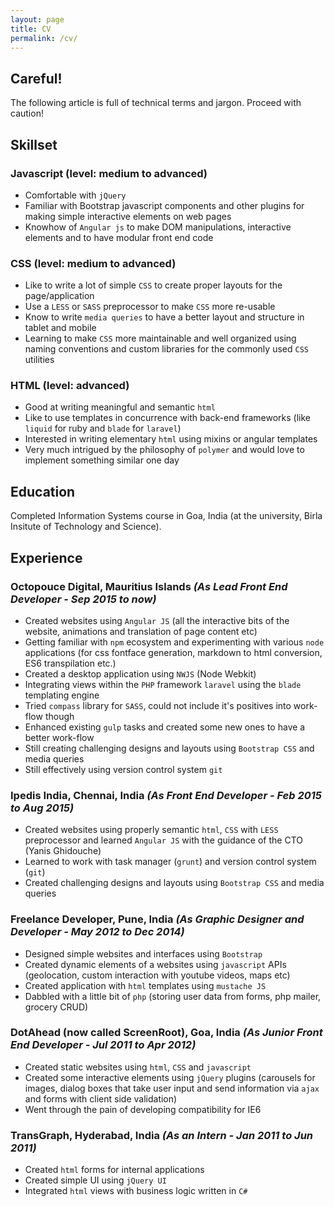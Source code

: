 ```yaml
---
layout: page
title: CV
permalink: /cv/
---
```


## Careful!

The following article is full of technical terms and jargon. Proceed with caution!

## Skillset

### Javascript (level: medium to advanced)

- Comfortable with `jQuery`
- Familiar with Bootstrap javascript components and other plugins for making simple interactive elements on web pages
- Knowhow of `Angular js` to make DOM manipulations, interactive elements and to have modular front end code

### CSS (level: medium to advanced)

- Like to write a lot of simple `CSS` to create proper layouts for the page/application
- Use a `LESS` or `SASS` preprocessor to make `CSS` more re-usable
- Know to write `media queries` to have a better layout and structure in tablet and mobile
- Learning to make `CSS` more maintainable and well organized using naming conventions and custom libraries for the commonly used `CSS` utilities

### HTML (level: advanced)

- Good at writing meaningful and semantic `html`
- Like to use templates in concurrence with back-end frameworks (like `liquid` for ruby and `blade` for `laravel`)
- Interested in writing elementary `html` using mixins or angular templates
- Very much intrigued by the philosophy of `polymer` and would love to implement something similar one day

## Education

Completed Information Systems course in Goa, India (at the university, Birla Insitute of Technology and Science).

## Experience

### Octopouce Digital, Mauritius Islands *(As Lead Front End Developer - Sep 2015 to now)*
- Created websites using `Angular JS` (all the interactive bits of the website, animations and translation of page content etc)
- Getting familiar with `npm` ecosystem and experimenting with various `node` applications (for css fontface generation, markdown to html conversion, ES6 transpilation etc.)
- Created a desktop application using `NWJS` (Node Webkit)
- Integrating views within the `PHP` framework `laravel` using the `blade` templating engine
- Tried `compass` library for `SASS`, could not include it's positives into work-flow though
- Enhanced existing `gulp` tasks and created some new ones to have a better work-flow
- Still creating challenging designs and layouts using `Bootstrap CSS` and media queries
- Still effectively using version control system `git`

### Ipedis India, Chennai, India *(As Front End Developer - Feb 2015 to Aug 2015)*
- Created websites using properly semantic `html`, `CSS` with `LESS` preprocessor and learned `Angular JS` with the guidance of the CTO (Yanis Ghidouche)
- Learned to work with task manager (`grunt`) and version control system (`git`)
- Created challenging designs and layouts using `Bootstrap CSS` and media queries

### Freelance Developer, Pune, India *(As Graphic Designer and Developer - May 2012 to Dec 2014)*
- Designed simple websites and interfaces using `Bootstrap`
- Created dynamic elements of a websites using `javascript` APIs (geolocation, custom interaction with youtube videos, maps etc)
- Created application with `html` templates using `mustache JS`
- Dabbled with a little bit of `php` (storing user data from forms, php mailer, grocery CRUD)

### DotAhead (now called ScreenRoot), Goa, India *(As Junior Front End Developer - Jul 2011 to Apr 2012)*
- Created static websites using `html`, `CSS` and `javascript`
- Created some interactive elements using `jQuery` plugins (carousels for images, dialog boxes that take user input and send information via `ajax` and forms with client side validation)
- Went through the pain of developing compatibility for IE6

### TransGraph, Hyderabad, India *(As an Intern - Jan 2011 to Jun 2011)*
- Created `html` forms for internal applications
- Created simple UI using `jQuery UI`
- Integrated `html` views with business logic written in `C#`
